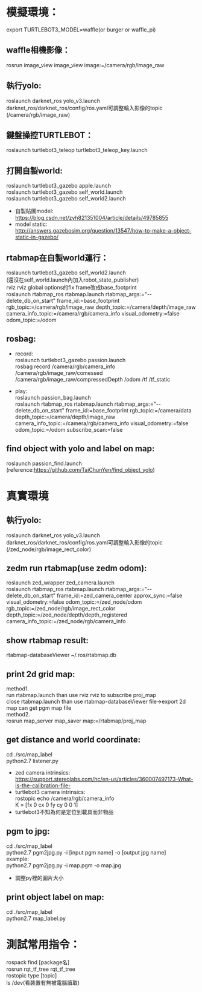 # 模擬環境：

export TURTLEBOT3_MODEL=waffle(or burger or waffle_pi)

## waffle相機影像：
rosrun image_view image_view image:=/camera/rgb/image_raw

## 執行yolo:
roslaunch darknet_ros yolo_v3.launch  
darknet_ros/darknet_ros/config/ros.yaml可調整輸入影像的topic  
(/camera/rgb/image_raw)

## 鍵盤操控TURTLEBOT：
roslaunch turtlebot3_teleop turtlebot3_teleop_key.launch

## 打開自製world:
roslaunch turtlebot3_gazebo apple.launch  
roslaunch turtlebot3_gazebo self_world.launch  
roslaunch turtlebot3_gazebo self_world2.launch  
* 自製貼圖model:  
https://blog.csdn.net/zyh821351004/article/details/49785855  
* model static:  
http://answers.gazebosim.org/question/13547/how-to-make-a-object-static-in-gazebo/  

## rtabmap在自製world運行：
roslaunch turtlebot3_gazebo self_world2.launch  
(還沒在self_world.launch內加入robot_state_publisher)  
rviz rviz global options的fix frame改成base_footprint  
roslaunch rtabmap_ros rtabmap.launch rtabmap_args:="--delete_db_on_start" frame_id:=base_footprint rgb_topic:=/camera/rgb/image_raw depth_topic:=/camera/depth/image_raw camera_info_topic:=/camera/rgb/camera_info  visual_odometry:=false odom_topic:=/odom

## rosbag:
* record:  
roslaunch turtlebot3_gazebo passion.launch  
rosbag record /camera/rgb/camera_info /camera/rgb/image_raw/comessed /camera/rgb/image_raw/compressedDepth /odom /tf /tf_static  

* play:  
roslaunch passion_bag.launch  
roslaunch rtabmap_ros rtabmap.launch rtabmap_args:="--delete_db_on_start" frame_id:=base_footprint rgb_topic:=/camera/data depth_topic:=/camera/depth/image_raw camera_info_topic:=/camera/rgb/camera_info  visual_odometry:=false odom_topic:=/odom subscribe_scan:=false  

## find object with yolo and label on map:
roslaunch passion_find.launch  
(reference:https://github.com/TaiChunYen/find_object_yolo)  

# 真實環境

## 執行yolo:
roslaunch darknet_ros yolo_v3.launch  
darknet_ros/darknet_ros/config/ros.yaml可調整輸入影像的topic  
(/zed_node/rgb/image_rect_color)

## zedm run rtabmap(use zedm odom):
roslaunch zed_wrapper zed_camera.launch  
roslaunch rtabmap_ros rtabmap.launch rtabmap_args:="--delete_db_on_start" frame_id:=zed_camera_center approx_sync:=false visual_odometry:=false odom_topic:=/zed_node/odom rgb_topic:=/zed_node/rgb/image_rect_color depth_topic:=/zed_node/depth/depth_registered camera_info_topic:=/zed_node/rgb/camera_info

## show rtabmap result:
rtabmap-databaseViewer ~/.ros/rtabmap.db

## print 2d grid map:
method1.  
run rtabmap.launch than use rviz rviz to subscribe proj_map  
close rtabmap.launch than use rtabmap-databaseViewer file->export 2d map can get pgm map file  
method2.  
rosrun map_server map_saver map:=/rtabmap/proj_map  

## get distance and world coordinate:
cd ./src/map_label  
python2.7 listener.py  
* zed camera intrinsics:  
https://support.stereolabs.com/hc/en-us/articles/360007497173-What-is-the-calibration-file-
* turtlebot3 camera intrinsics:  
rostopic echo /camera/rgb/camera_info     
K = [fx 0 cx 0 fy cy 0 0 1]    
* turtlebot3不知為何是定位到載具而非物品  

## pgm to jpg:
cd ./src/map_label  
python2.7 pgm2jpg.py -i [input pgm name] -o [output jpg name]  
example:  
python2.7 pgm2jpg.py -i map.pgm -o map.jpg  
* 調整py裡的圖片大小  

## print object label on map:
cd ./src/map_label  
python2.7 map_label.py  

# 測試常用指令：
rospack find [package名]  
rosrun rqt_tf_tree rqt_tf_tree  
rostopic type [topic]  
ls /dev(看裝置有無被電腦讀取)



